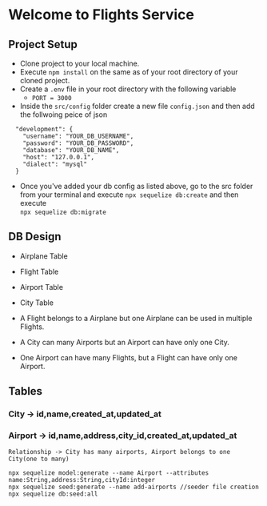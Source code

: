 # Welcome to Flights Service

## Project Setup

- Clone project to your local machine.
- Execute `npm install` on the same as of your root directory of your cloned project.
- Create a `.env` file in your root directory with the following variable
   - `PORT = 3000`
- Inside the `src/config` folder create a new file `config.json` and then add the follwoing peice of json 
```
  "development": {
    "username": "YOUR_DB_USERNAME",
    "password": "YOUR_DB_PASSWORD",
    "database": "YOUR_DB_NAME",
    "host": "127.0.0.1",
    "dialect": "mysql"
  }  
```
- Once you've added your db config as listed above, go to the src folder from your terminal and execute `npx sequelize db:create`
and then execute  
`npx sequelize db:migrate`

## DB Design
- Airplane Table 
- Flight Table
- Airport Table
- City Table

- A Flight belongs to a Airplane but one Airplane can be used in multiple Flights.
- A City can many Airports but an Airport can have only one City.
- One Airport can have many Flights, but a Flight can have only one Airport. 

## Tables
### City -> id,name,created_at,updated_at
### Airport -> id,name,address,city_id,created_at,updated_at
    Relationship -> City has many airports, Airport belongs to one City(one to many)
```
npx sequelize model:generate --name Airport --attributes name:String,address:String,cityId:integer
npx sequelize seed:generate --name add-airports //seeder file creation
npx sequelize db:seed:all

```